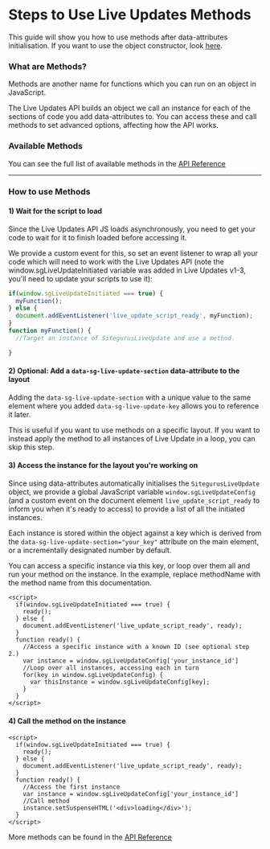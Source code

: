 # Steps to Use Live Updates Methods

This guide will show you how to use methods after data-attributes initialisation. If you want to use the object constructor, look [here](live-updates-reference.md#using-the-javascript-initialisation).

### What are Methods? <a href="#what-are-methods" id="what-are-methods"></a>

Methods are another name for functions which you can run on an object in JavaScript.

The Live Updates API builds an object we call an instance for each of the sections of code you add data-attributes to. You can access these and call methods to set advanced options, affecting how the API works.

### Available Methods <a href="#available-methods" id="available-methods"></a>

You can see the full list of available methods in the [API Reference](live-updates-reference.md)

***

### How to use Methods <a href="#how-to-use-methods" id="how-to-use-methods"></a>

#### 1) Wait for the script to load <a href="#id-1-wait-for-the-script-to-load" id="id-1-wait-for-the-script-to-load"></a>

Since the Live Updates API JS loads asynchronously, you need to get your code to wait for it to finish loaded before accessing it.

We provide a custom event for this, so set an event listener to wrap all your code which will need to work with the Live Updates API (note the window.sgLiveUpdateInitiated variable was added in Live Updates v1-3, you'll need to update your scripts to use it):

```js
if(window.sgLiveUpdateInitiated === true) {
  myFunction();
} else {
  document.addEventListener('live_update_script_ready', myFunction);
}
function myFunction() {
  //Target an instance of SitegurusLiveUpdate and use a method.

}
```

#### 2) Optional: Add a `data-sg-live-update-section` data-attribute to the layout <a href="#id-2-optional-add-a-datasgliveupdatesection-dataattribute-to-the-layout" id="id-2-optional-add-a-datasgliveupdatesection-dataattribute-to-the-layout"></a>

Adding the `data-sg-live-update-section` with a unique value to the same element where you added `data-sg-live-update-key` allows you to reference it later.

This is useful if you want to use methods on a specific layout. If you want to instead apply the method to all instances of Live Update in a loop, you can skip this step.

#### 3) Access the instance for the layout you're working on <a href="#id-3-access-the-instance-for-the-layout-youre-working-on" id="id-3-access-the-instance-for-the-layout-youre-working-on"></a>

Since using data-attributes automatically initialises the `SitegurusLiveUpdate` object, we provide a global JavaScript variable `window.sgLiveUpdateConfig` (and a custom event on the document element `live_update_script_ready` to inform you when it's ready to access) to provide a list of all the initiated instances.

Each instance is stored within the object against a key which is derived from the `data-sg-live-update-section="your_key"` attribute on the main element, or a incrementally designated number by default.

You can access a specific instance via this key, or loop over them all and run your method on the instance. In the example, replace methodName with the method name from this documentation.

```liquid
<script>
  if(window.sgLiveUpdateInitiated === true) {
    ready();
  } else {
    document.addEventListener('live_update_script_ready', ready);
  }
  function ready() {
    //Access a specific instance with a known ID (see optional step 2.)
    var instance = window.sgLiveUpdateConfig['your_instance_id']
    //Loop over all instances, accessing each in turn
    for(key in window.sgLiveUpdateConfig) {
      var thisInstance = window.sgLiveUpdateConfig[key];
    }
  }
</script>

```

#### 4) Call the method on the instance <a href="#id-4-call-the-method-on-the-instance" id="id-4-call-the-method-on-the-instance"></a>

```liquid
<script>
  if(window.sgLiveUpdateInitiated === true) {
    ready();
  } else {
    document.addEventListener('live_update_script_ready', ready);
  }
  function ready() {
    //Access the first instance
    var instance = window.sgLiveUpdateConfig['your_instance_id']
    //Call method
    instance.setSuspenseHTML('<div>loading</div>');
  }
</script>
```

More methods can be found in the [API Reference](live-updates-reference.md)

